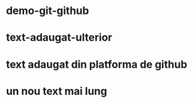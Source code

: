 # demo-git-github
# text-adaugat-ulterior
# text adaugat din platforma de github
# un nou text mai lung